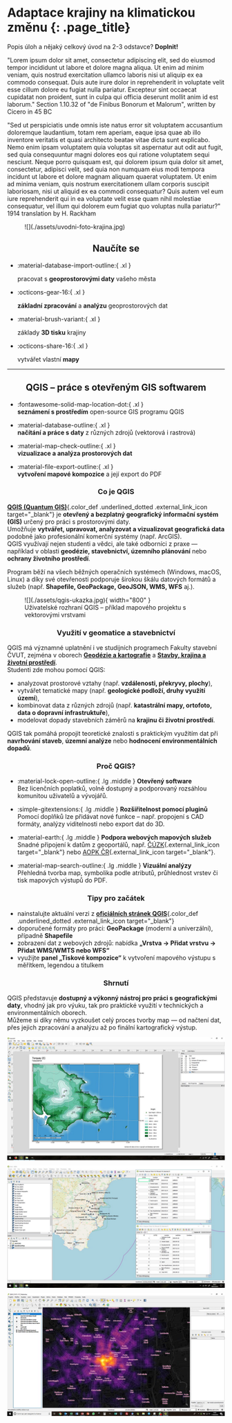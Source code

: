 
# Adaptace krajiny na klimatickou změnu {: .page_title}




Popis úloh a nějaký celkový úvod na 2-3 odstavce? **Doplnit!**
<!--
Předmět vás seznámí se základy tzv. __geografických informačních systémů__ (GIS). GIS je soubor nástrojů sloužících ke __sběru__, __správě__, __analýze__ a __vizualizaci__ geografických dat. Umožňuje efektivně pracovat s prostorovými informacemi, což zahrnuje __mapy__, __satelitní snímky__, __adresy__, __topografické údaje__ a mnoho dalšího. Dokáže provádět složité analýzy, identifikovat vzory, a tím __lépe porozumět geografickým jevům a vztahům__.

GIS má široké uplatnění, od __:fontawesome-solid-tree-city: městského plánování__{.underlined}, přes __:fontawesome-solid-hands-holding-circle: správu přírodních zdrojů__{.underlined} až po __:fontawesome-solid-triangle-exclamation: krizový management__{.underlined}. Je nepostradatelným nástrojem pro __efektivní rozhodování a řízení__ v různých odvětvích a pomáhá lépe __pochopit složité geografické souvislosti__.
-->

"Lorem ipsum dolor sit amet, consectetur adipiscing elit, sed do eiusmod tempor incididunt ut labore et dolore magna aliqua. Ut enim ad minim veniam, quis nostrud exercitation ullamco laboris nisi ut aliquip ex ea commodo consequat. Duis aute irure dolor in reprehenderit in voluptate velit esse cillum dolore eu fugiat nulla pariatur. Excepteur sint occaecat cupidatat non proident, sunt in culpa qui officia deserunt mollit anim id est laborum."
Section 1.10.32 of "de Finibus Bonorum et Malorum", written by Cicero in 45 BC

"Sed ut perspiciatis unde omnis iste natus error sit voluptatem accusantium doloremque laudantium, totam rem aperiam, eaque ipsa quae ab illo inventore veritatis et quasi architecto beatae vitae dicta sunt explicabo. Nemo enim ipsam voluptatem quia voluptas sit aspernatur aut odit aut fugit, sed quia consequuntur magni dolores eos qui ratione voluptatem sequi nesciunt. Neque porro quisquam est, qui dolorem ipsum quia dolor sit amet, consectetur, adipisci velit, sed quia non numquam eius modi tempora incidunt ut labore et dolore magnam aliquam quaerat voluptatem. Ut enim ad minima veniam, quis nostrum exercitationem ullam corporis suscipit laboriosam, nisi ut aliquid ex ea commodi consequatur? Quis autem vel eum iure reprehenderit qui in ea voluptate velit esse quam nihil molestiae consequatur, vel illum qui dolorem eum fugiat quo voluptas nulla pariatur?"
1914 translation by H. Rackham

<figure markdown>
![](./assets/uvodni-foto-krajina.jpg)
</figure>


<h2 style="text-align:center;">Naučíte se</h2>
<!-- styl je zde pridany HTML tagem (ne pomoci '##'), aby se text neobjevil v tabulce obsahu vlevo na strance -->

<div class="grid cards grid_icon_info smaller_padding" markdown> <!-- specificky format gridu (trida "grid_icon_info") na miru uvodni strance predmetu -->

-   :material-database-import-outline:{ .xl }

    pracovat s __geoprostorovými daty__ vašeho města

-   :octicons-gear-16:{ .xl }

    __základní zpracování__ a __analýzu__ geoprostorových dat

-   :material-brush-variant:{ .xl }

    základy __3D tisku__ krajiny

-   :octicons-share-16:{ .xl }

    vytvářet vlastní __mapy__ 

</div>



<hr class="level-1">

<h2 style="text-align:center;">QGIS – práce s otevřeným GIS softwarem</h2>



<div class="grid cards grid_icon_info smaller_padding" markdown>

- :fontawesome-solid-map-location-dot:{ .xl }  
  __seznámení s prostředím__ open-source GIS programu QGIS  

- :material-database-outline:{ .xl }  
  __načítání a práce s daty__ z různých zdrojů (vektorová i rastrová)  

- :material-map-check-outline:{ .xl }  
  __vizualizace a analýza prostorových dat__  

- :material-file-export-outline:{ .xl }  
  __vytvoření mapové kompozice__ a její export do PDF  

</div>


<h3 style="text-align:center;">Co je QGIS</h3>


[__QGIS (Quantum GIS)__](https://qgis.org/){.color_def .underlined_dotted .external_link_icon target="_blank"} je __otevřený a bezplatný geografický informační systém (GIS)__ určený pro práci s prostorovými daty.  
Umožňuje __vytvářet, upravovat, analyzovat a vizualizovat geografická data__ podobně jako profesionální komerční systémy (např. ArcGIS).  
QGIS využívají nejen studenti a vědci, ale také odborníci z praxe — například v oblasti __geodézie, stavebnictví, územního plánování__ nebo __ochrany životního prostředí__.  

Program běží na všech běžných operačních systémech (Windows, macOS, Linux) a díky své otevřenosti podporuje širokou škálu datových formátů a služeb (např. __Shapefile, GeoPackage, GeoJSON, WMS, WFS__ aj.).  


<figure markdown>
![](./assets/qgis-ukazka.jpg){ width="800" }
    <figcaption>Uživatelské rozhraní QGIS – příklad mapového projektu s vektorovými vrstvami</figcaption>
</figure>


<h3 style="text-align:center;">Využití v geomatice a stavebnictví</h3>

QGIS má významné uplatnění i ve studijních programech Fakulty stavební ČVUT, zejména v oborech [__Geodézie a kartografie__](https://geomatics.fsv.cvut.cz/) a [__Stavby, krajina a životní prostředí__](https://krajina.fsv.cvut.cz/).  
Studenti zde mohou pomocí QGIS:

- analyzovat prostorové vztahy (např. __vzdálenosti, překryvy, plochy__),  
- vytvářet tematické mapy (např. __geologické podloží, druhy využití území__),  
- kombinovat data z různých zdrojů (např. __katastrální mapy, ortofoto, data o dopravní infrastruktuře__),  
- modelovat dopady stavebních záměrů na __krajinu či životní prostředí__.  

QGIS tak pomáhá propojit teoretické znalosti s praktickým využitím dat při __navrhování staveb__, __územní analýze__ nebo __hodnocení environmentálních dopadů__.  


<h3 style="text-align:center;">Proč QGIS?</h3>


<div class="grid cards" markdown>

- :material-lock-open-outline:{ .lg .middle } __Otevřený software__  
  Bez licenčních poplatků, volně dostupný a podporovaný rozsáhlou komunitou uživatelů a vývojářů.

- :simple-gitextensions:{ .lg .middle } __Rozšiřitelnost pomocí pluginů__  
  Pomocí doplňků lze přidávat nové funkce – např. propojení s CAD formáty, analýzy viditelnosti nebo export dat do 3D.

- :material-earth:{ .lg .middle } __Podpora webových mapových služeb__  
  Snadné připojení k datům z geoportálů, např. [ČÚZK](https://geoportal.cuzk.cz/){.external_link_icon target="_blank"} nebo [AOPK ČR](https://gis-aopkcr.opendata.arcgis.com/){.external_link_icon target="_blank"}.

- :material-map-search-outline:{ .lg .middle } __Vizuální analýzy__  
  Přehledná tvorba map, symbolika podle atributů, průhlednost vrstev či tisk mapových výstupů do PDF.

</div>


<h3 style="text-align:center;">Tipy pro začátek</h3>

- nainstalujte aktuální verzi z [__oficiálních stránek QGIS__](https://qgis.org/){.color_def .underlined_dotted .external_link_icon target="_blank"}  
- doporučené formáty pro práci: __GeoPackage__ (moderní a univerzální), případně __Shapefile__  
- zobrazení dat z webových zdrojů: nabídka __„Vrstva → Přidat vrstvu → Přidat WMS/WMTS nebo WFS“__  
- využijte __panel „Tiskové kompozice“__ k vytvoření mapového výstupu s měřítkem, legendou a titulkem  


<h3 style="text-align:center;">Shrnutí</h3>

QGIS představuje __dostupný a výkonný nástroj pro práci s geografickými daty__, vhodný jak pro výuku, tak pro praktické využití v technických a environmentálních oborech.  
Můžeme si díky němu vyzkoušet celý proces tvorby map — od načtení dat, přes jejich zpracování a analýzu až po finální kartografický výstup.  

<!-- 3 obrázky vedle sebe s mezerami, responsivní -->
<div style="display:flex; gap:12px; align-items:flex-start; justify-content:center; flex-wrap:wrap;">
  <figure style="margin:0; flex:1 1 280px; max-width:600px;">
    <img src="./assets/qgis1.jpg" style="width:100%; height:auto; display:block;" loading="lazy">
  </figure>
  <figure style="margin:0; flex:1 1 280px; max-width:600px;">
    <img src="./assets/qgis2.jpg" style="width:100%; height:auto; display:block;" loading="lazy">
  </figure>
  <figure style="margin:0; flex:1 1 280px; max-width:600px;">
    <img src="./assets/qgis3.jpg" style="width:100%; height:auto; display:block;" loading="lazy">
  </figure>
</div>





